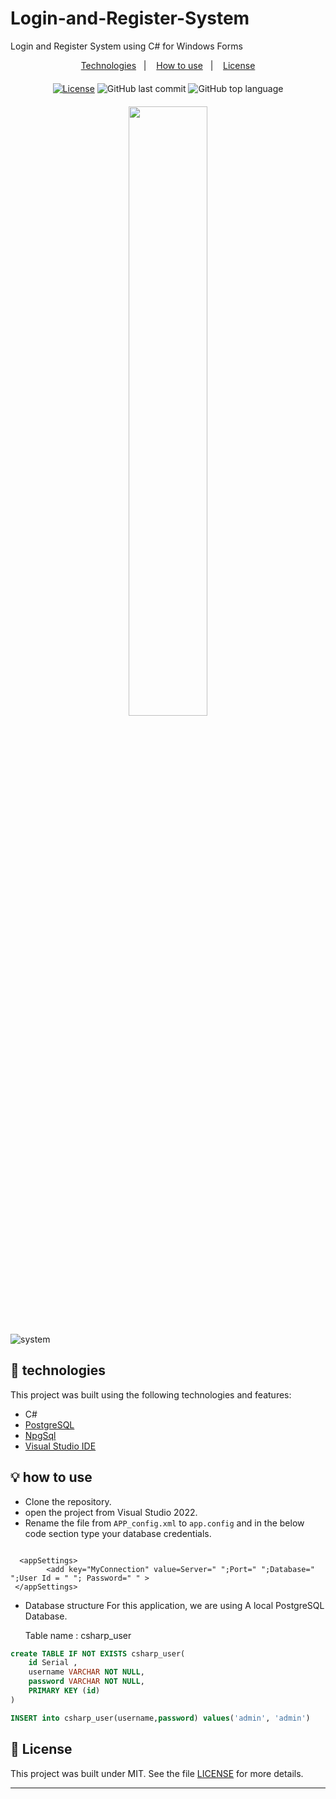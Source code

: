# Login-and-Register-System
Login and Register System using C# for Windows Forms

<p align="center">
  <a href="#-technologies">Technologies</a>&nbsp;&nbsp;&nbsp;|&nbsp;&nbsp;&nbsp;
  <a href="#-how-to-use">How to use</a>&nbsp;&nbsp;&nbsp;|&nbsp;&nbsp;&nbsp;
  <a href="#-license">License</a>
</p>
<div align="center" style="margin: 20px; text-align: center">

  [![License](http://img.shields.io/:license-mit-blue.svg?style=flat-square)](https://github.com/BinaryLeo/Login-and-Register-System/blob/main/LICENSE)
  ![GitHub last commit](https://img.shields.io/github/last-commit/BinaryLeo/Login-and-Register-System?style=flat-square)
  ![GitHub top language](https://img.shields.io/github/languages/top/BinaryLeo/Login-and-Register-System?style=flat-square)

</div>

<div align="center"><img src="https://user-images.githubusercontent.com/72607039/156090075-28dbf5fc-0420-4992-bab8-b6e49125e1de.gif" width=50% height=50%></div>


![system](https://user-images.githubusercontent.com/72607039/156092525-4d081ef4-b314-4517-a298-a3a2fb6813bb.png)




## 🧪 technologies

This project was built using the following technologies and features:

- C#
- [PostgreSQL](https://www.postgresql.org/)
- [NpgSql](https://www.npgsql.org/)
- [Visual Studio IDE](https://visualstudio.microsoft.com)

## 💡 how to use

- Clone the repository.
- open the project from Visual Studio 2022.
- Rename the file from <code>APP_config.xml</code> to <code>app.config</code> and in the below code section type your database credentials.


<code>
  &ltappSettings&gt
		&ltadd key="MyConnection" value=Server=" ";Port=" ";Database=" ";User Id = " "; Password=" " &gt
 &lt/appSettings&gt
</code>
                                                                                               

- Database structure
For this application, we are using A local PostgreSQL Database. 
 
  Table name : csharp_user
  
   
``` sql
create TABLE IF NOT EXISTS csharp_user(
    id Serial ,
    username VARCHAR NOT NULL,
    password VARCHAR NOT NULL,
    PRIMARY KEY (id)
)
```

``` sql
INSERT into csharp_user(username,password) values('admin', 'admin') 
```

## 📄 License

This project was built under MIT. See the file [LICENSE](LICENSE) for more details.

---
